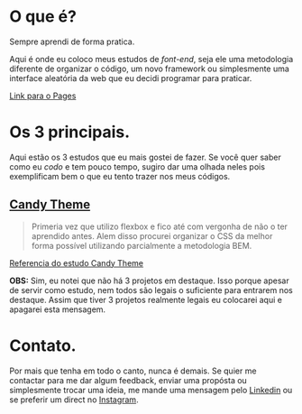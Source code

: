 # O que é?

Sempre aprendi de forma pratica.

Aqui é onde eu coloco meus estudos de *font-end*, seja ele uma metodologia diferente de organizar o código, um novo framework ou simplesmente uma interface aleatória da web que eu decidi programar para praticar.

[Link para o Pages](https:)

# Os 3 principais.

Aqui estão os 3 estudos que eu mais gostei de fazer. Se você quer saber como eu *codo* e tem pouco tempo, sugiro dar uma olhada neles pois exemplificam bem o que eu tento trazer nos meus códigos.

## [Candy Theme](https://)
>Primeria vez que utilizo flexbox e fico até com vergonha de não o ter aprendido antes.
Alem disso procurei organizar o CSS da melhor forma possível utilizando parcialmente a metodologia BEM.

[Referencia do estudo Candy Theme](https://)

**OBS:** Sim, eu notei que não há 3 projetos em destaque. Isso porque apesar de servir como estudo, nem todos são legais o suficiente para entrarem nos destaque. Assim que tiver 3 projetos realmente legais eu colocarei aqui e apagarei esta mensagem.

# Contato.
Por mais que tenha em todo o canto, nunca é demais.
Se quier me contactar para me dar algum feedback, enviar uma propósta ou simplesmente trocar uma ideia, me mande uma mensagem pelo [Linkedin](https://) ou se preferir um direct no [Instagram](https://).